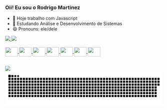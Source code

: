 ### Oii! Eu sou o Rodrigo Martinez

- 🔭 Hoje trabalho com Javascript
- 🌱 Estudando Análise e Desenvolvimento de Sistemas
- 😄 Pronouns: ele/dele
<div>
<a href="https://beacons.ai/Digo0101">
<img height="180em" src="https://github-readme-stats.vercel.app/api?username=Digo0101&show_icons=true&theme=ambient_gradient&include_all_comits=true&count_private=true"/>
<img height="180em" src="https://github-readme-stats.vercel.app/api/top-langs/?username=Digo0101&layout=compact&theme=ambient_gradient"/>
</div>

<div style="display: inline_block"><br>
<img align="center" height="30" width="40" src="https://cdn.jsdelivr.net/gh/devicons/devicon@latest/icons/javascript/javascript-original.svg" />
<img align="center" height="30" width="40" src="https://cdn.jsdelivr.net/gh/devicons/devicon@latest/icons/html5/html5-original.svg" />
<img align="center" height="30" width="40" src="https://cdn.jsdelivr.net/gh/devicons/devicon@latest/icons/c/c-original.svg" />
<img align="center" height="30" width="40" src="https://cdn.jsdelivr.net/gh/devicons/devicon@latest/icons/csharp/csharp-original.svg" /> <img align="center" height="30" width="40" src="https://cdn.jsdelivr.net/gh/devicons/devicon@latest/icons/mysql/mysql-original.svg" />
<img align="center" height="30" width="40" src="https://cdn.jsdelivr.net/gh/devicons/devicon@latest/icons/php/php-original.svg" />
<img align="center" height="30" width="40" src="https://cdn.jsdelivr.net/gh/devicons/devicon@latest/icons/react/react-original.svg" />   
</div>
 
##

<div>
  <a href="www.linkedin.com/in/rodrigo-martinez-longuinho-de-andrade-363424248"><img src= https://img.shields.io/badge/Gmail-D14836?style=for-the-badge&logo=gmail&logoColor=white></a>
</div>
<picture>
  <source media="(prefers-color-scheme: dark)" srcset="https://raw.githubusercontent.com/Digo0101/Digo0101/output/github-contribution-grid-snake-dark.svg">
  <source media="(prefers-color-scheme: light)" srcset="https://raw.githubusercontent.com/Digo0101/Digo0101/output/github-contribution-grid-snake.svg">
  <img alt="github contribution grid snake animation" src="https://raw.githubusercontent.com/Digo0101/Digo0101/output/github-contribution-grid-snake.svg">
</picture>
